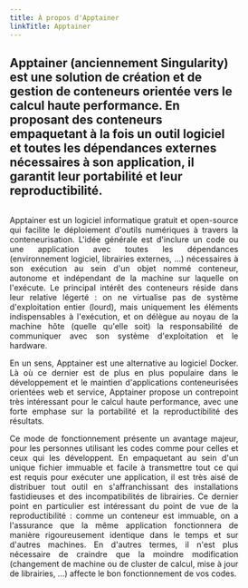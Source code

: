 ```yaml
---
title: À propos d'Apptainer
linkTitle: Apptainer
---
```


<h2 class="about-lead text-center">Apptainer (anciennement Singularity) est une solution de création et de gestion de conteneurs orientée vers le calcul haute performance. En proposant des conteneurs empaquetant à la fois un outil logiciel et toutes les dépendances externes nécessaires à son application, il garantit leur portabilité et leur reproductibilité.</h2>

<style>
* {
  box-sizing: border-box;
}

/* Create two unequal columns that floats next to each other */
.column {
  float: left;
}

/* .left {
  width: 25%;
}

.right {
  width: 75%;
} */

/* Clear floats after the columns */
.row:after {
  content: "";
  display: table;
  clear: both;
}
</style>
<div class="row">
<div class="column left-about-apptainer-fr">
<img class="logo-apptainer apptainer-logo-about"/>
</div>
<div class="column right-about-apptainer-fr">
<div align="justify">

Apptainer est un logiciel informatique gratuit et open-source qui facilite le déploiement d'outils numériques à travers la conteneurisation. L'idée générale est d'inclure un code ou une application avec toutes les dépendances (environnement logiciel, librairies externes, ...) nécessaires à son exécution au sein d'un objet nommé conteneur, autonome et indépendant de la machine sur laquelle on l'exécute. Le principal intérêt des conteneurs réside dans leur relative légerté : on ne virtualise pas de système d'exploitation entier (lourd), mais uniquement les éléments indispensables à l'exécution, et on délègue au noyau de la machine hôte (quelle qu'elle soit) la responsabilité de communiquer avec son système d'exploitation et le hardware.

En un sens, Apptainer est une alternative au logiciel Docker. Là où ce dernier est de plus en plus populaire dans le développement et le maintien d'applications conteneurisées orientées web et service, Apptainer propose un contrepoint très intéressant pour le calcul haute performance, avec une forte emphase sur la portabilité et la reproductibilité des résultats.

</div>
</div>

<div align="justify">
Ce mode de fonctionnement présente un avantage majeur, pour les personnes utilisant les codes comme pour celles et ceux qui les développent. En empaquetant au sein d'un unique fichier immuable et facile à transmettre tout ce qui est requis pour exécuter une application, il est très aisé de distribuer tout outil en s'affranchissant des installations fastidieuses et des incompatibilités de librairies. Ce dernier point en particulier est intéressant du point de vue de la reproductibilité : comme un conteneur est immuable, on a l'assurance que la même application fonctionnera de manière rigoureusement identique dans le temps et sur d'autres machines. En d'autres termes, il n'est plus nécessaire de craindre que la moindre modification (changement de machine ou de cluster de calcul, mise à jour de librairies, ...) affecte le bon fonctionnement de vos codes.
</div>
</div>
